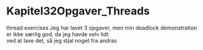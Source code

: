 # Kapitel32Opgaver_Threads
thread exercises
Jeg har lavet 3 opgaver, men min deadlock demonstration er ikke særlig god, da jeg havde selv lidt </br>
ved at lave det, så jeg stjal noget fra andras
